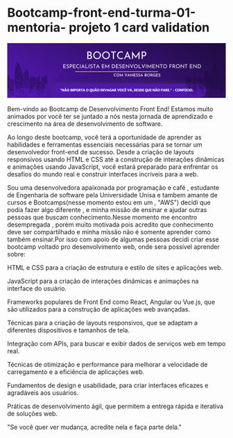 # Bootcamp-front-end-turma-01-mentoria- projeto 1 card validation

 ![descrição da imagem](src/img/entrada.png.png)

Bem-vindo ao Bootcamp de Desenvolvimento Front End! Estamos muito animados por você ter se juntado a nós nesta jornada de aprendizado e crescimento na área de desenvolvimento de software.

Ao longo deste bootcamp, você terá a oportunidade de aprender as habilidades e ferramentas essenciais necessárias para se tornar um desenvolvedor front-end de sucesso. Desde a criação de layouts responsivos usando HTML e CSS até a construção de interações dinâmicas e animações usando JavaScript, você estará preparado para enfrentar os desafios do mundo real e construir interfaces incríveis para a web.

Sou uma desenvolvedora apaixonada por programação  e café , estudante de Engenharia de software pela Universidade Unisa e tambem amante de cursos e Bootcamps(nesse momento estou em um , "AWS") decidi que podia fazer algo diferente , e minha missão de ensinar e ajudar outras pessoas que buscam conhecimento.Nesse momento me encontro desempregada , porém muito motivada pois acredito que conhecimento deve ser compartilhado e minha missão não é somente aprender como também ensinar.Por isso com apoio de algumas pessoas decidi criar esse bootcamp voltado pro desenvolvimento web, onde sera possivel aprender sobre:


HTML e CSS para a criação de estrutura e estilo de sites e aplicações web.

JavaScript para a criação de interações dinâmicas e animações na interface do usuário.

Frameworks populares de Front End como React, Angular ou Vue.js, que são utilizados para a construção de aplicações web avançadas.

Técnicas para a criação de layouts responsivos, que se adaptam a diferentes dispositivos e tamanhos de tela.

Integração com APIs, para buscar e exibir dados de serviços web em tempo real.

Técnicas de otimização e performance para melhorar a velocidade de carregamento e a eficiência de aplicações web.

Fundamentos de design e usabilidade, para criar interfaces eficazes e agradáveis aos usuários.

Práticas de desenvolvimento ágil, que permitem a entrega rápida e iterativa de soluções web.


"Se você quer ver mudança, acredite nela e faça parte dela."
